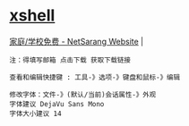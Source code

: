 # [xshell](readme.md)

<a href="https://www.xshell.com/zh/free-for-home-school/" target="_blank">家庭/学校免费 - NetSarang Website</a>  |  <br>  

```
注：得填写邮箱 点击下载 获取下载链接  

查看和编辑快捷键 : 工具-》选项-》键盘和鼠标-》编辑

修改字体：文件-》(默认/当前)会话属性-》外观
字体建议 DejaVu Sans Mono
字体大小建议 14
```

